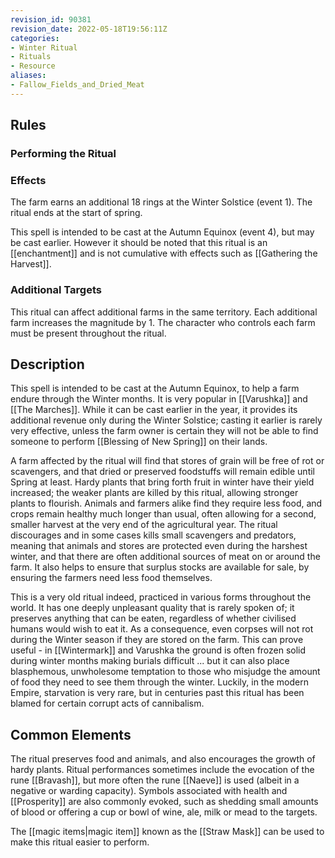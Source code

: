 ```yaml
---
revision_id: 90381
revision_date: 2022-05-18T19:56:11Z
categories:
- Winter Ritual
- Rituals
- Resource
aliases:
- Fallow_Fields_and_Dried_Meat
---
```


## Rules

### Performing the Ritual
 



### Effects

The farm earns an additional 18 rings at the Winter Solstice (event 1). The ritual ends at the start of spring. 

This spell is intended to be cast at the Autumn Equinox (event 4), but may be cast earlier. However it should be noted that this ritual is an [[enchantment]] and is not cumulative with effects such as [[Gathering the Harvest]]. 



### Additional Targets
This ritual can affect additional farms in the same territory. Each additional farm increases the magnitude by 1. The character who controls each farm must be present throughout the ritual.

## Description

This spell is intended to be cast at the Autumn Equinox, to help a farm endure through the Winter months. It is very popular in [[Varushka]] and [[The Marches]]. While it can be cast earlier in the year, it provides its additional revenue only during the Winter Solstice; casting it earlier is rarely very effective, unless the farm owner is certain they will not be able to find someone to perform [[Blessing of New Spring]] on their lands.

A farm affected by the ritual will find that stores of grain will be free of rot or scavengers, and that dried or preserved foodstuffs will remain edible until Spring at least. Hardy plants that bring forth fruit in winter have their yield increased; the weaker plants are killed by this ritual, allowing stronger plants to flourish. Animals and farmers alike find they require less food, and crops remain healthy much longer than usual, often allowing for a second, smaller harvest at the very end of the agricultural year. The ritual discourages and in some cases kills small scavengers and predators, meaning that animals and stores are protected even during the harshest winter, and that there are often additional sources of meat on or around the farm. It also helps to ensure that surplus stocks are available for sale, by ensuring the farmers need less food themselves.

This is a very old ritual indeed, practiced in various forms throughout the world. It has one deeply unpleasant quality that is rarely spoken of; it preserves anything that can be eaten, regardless of whether civilised humans would wish to eat it. As a consequence, even corpses will not rot during the Winter season if they are stored on the farm. This can prove useful - in [[Wintermark]] and Varushka the ground is often frozen solid during winter months making burials difficult ... but it can also place blasphemous, unwholesome temptation to those who misjudge the amount of food they need to see them through the winter. Luckily, in the modern Empire, starvation is very rare, but in centuries past this ritual has been blamed for certain corrupt acts of cannibalism.

## Common Elements
The ritual preserves food and animals, and also encourages the growth of hardy plants. Ritual performances sometimes include the evocation of the rune [[Bravash]], but more often the rune [[Naeve]] is used (albeit in a negative or warding capacity). Symbols associated with health and [[Prosperity]] are also commonly evoked, such as shedding small amounts of blood or offering a cup or bowl of wine, ale, milk or mead to the targets.

The [[magic items|magic item]] known as the [[Straw Mask]] can be used to make this ritual easier to perform.


